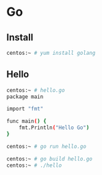 # Go

## Install

```bash
centos:~ # yum install golang
```


## Hello

```bash
centos:~ # hello.go
package main

import "fmt"

func main() {
    fmt.Println("Hello Go")
}

centos:~ # go run hello.go

centos:~ # go build hello.go
centos:~ # ./hello
```